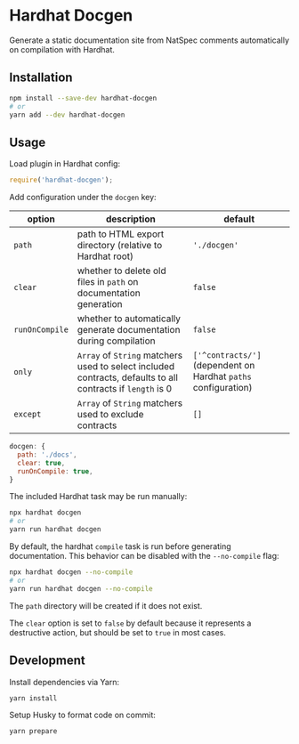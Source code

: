 # Hardhat Docgen

Generate a static documentation site from NatSpec comments automatically on compilation with Hardhat.

## Installation

```bash
npm install --save-dev hardhat-docgen
# or
yarn add --dev hardhat-docgen
```

## Usage

Load plugin in Hardhat config:

```javascript
require('hardhat-docgen');
```

Add configuration under the `docgen` key:

| option         | description                                                                                                | default                                                        |
| -------------- | ---------------------------------------------------------------------------------------------------------- | -------------------------------------------------------------- |
| `path`         | path to HTML export directory (relative to Hardhat root)                                                   | `'./docgen'`                                                   |
| `clear`        | whether to delete old files in `path` on documentation generation                                          | `false`                                                        |
| `runOnCompile` | whether to automatically generate documentation during compilation                                         | `false`                                                        |
| `only`         | `Array` of `String` matchers used to select included contracts, defaults to all contracts if `length` is 0 | `['^contracts/']` (dependent on Hardhat `paths` configuration) |
| `except`       | `Array` of `String` matchers used to exclude contracts                                                     | `[]`                                                           |

```javascript
docgen: {
  path: './docs',
  clear: true,
  runOnCompile: true,
}
```

The included Hardhat task may be run manually:

```bash
npx hardhat docgen
# or
yarn run hardhat docgen
```

By default, the hardhat `compile` task is run before generating documentation. This behavior can be disabled with the `--no-compile` flag:

```bash
npx hardhat docgen --no-compile
# or
yarn run hardhat docgen --no-compile
```

The `path` directory will be created if it does not exist.

The `clear` option is set to `false` by default because it represents a destructive action, but should be set to `true` in most cases.

## Development

Install dependencies via Yarn:

```bash
yarn install
```

Setup Husky to format code on commit:

```bash
yarn prepare
```
